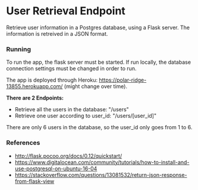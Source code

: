 # User Retrieval Endpoint
Retrieve user information in a Postgres database, using a Flask server.
The information is retreived in a JSON format.

### Running
To run the app, the flask server must be started. If run locally, the database connection settings must be changed in order to run.

The app is deployed through Heroku: https://polar-ridge-13855.herokuapp.com/ (might change over time).

**There are 2 Endpoints:**
- Retrieve all the users in the database: "/users"
- Retrieve one user according to user_id: "/users/[user_id]"

There are only 6 users in the database, so the user_id only goes from 1 to 6.

### References
- http://flask.pocoo.org/docs/0.12/quickstart/
- https://www.digitalocean.com/community/tutorials/how-to-install-and-use-postgresql-on-ubuntu-16-04
- https://stackoverflow.com/questions/13081532/return-json-response-from-flask-view
